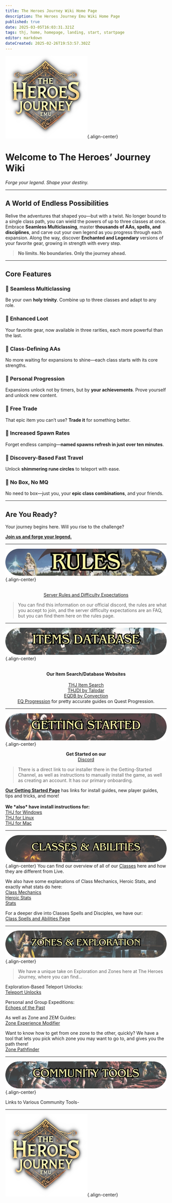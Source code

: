 ```yaml
---
title: The Heroes Journey Wiki Home Page
description: The Heroes Journey Emu Wiki Home Page
published: true
date: 2025-03-05T16:03:31.321Z
tags: thj, home, homepage, landing, start, startpage
editor: markdown
dateCreated: 2025-02-26T19:53:57.302Z
---
```


![thj_icon.png](/thj_icon.png){.align-center}

# **Welcome to The Heroes’ Journey Wiki**  
*Forge your legend. Shape your destiny.*

---

## **A World of Endless Possibilities**  
Relive the adventures that shaped you—but with a twist. No longer bound to a single class path, you can wield the powers of up to three classes at once. Embrace **Seamless Multiclassing**, master **thousands of AAs, spells, and disciplines**, and carve out your own legend as you progress through each expansion. Along the way, discover **Enchanted and Legendary** versions of your favorite gear, growing in strength with every step.

> **No limits. No boundaries. Only the journey ahead.**

---

## **Core Features**

### 🔹 **Seamless Multiclassing**  
Be your own **holy trinity**. Combine up to three classes and adapt to any role.

### 🔹 **Enhanced Loot**  
Your favorite gear, now available in three rarities, each more powerful than the last.

### 🔹 **Class-Defining AAs**  
No more waiting for expansions to shine—each class starts with its core strengths.

### 🔹 **Personal Progression**  
Expansions unlock not by timers, but by **your achievements**. Prove yourself and unlock new content.

### 🔹 **Free Trade**  
That epic item you can’t use? **Trade it** for something better.

### 🔹 **Increased Spawn Rates**  
Forget endless camping—**named spawns refresh in just over ten minutes**.

### 🔹 **Discovery-Based Fast Travel**  
Unlock **shimmering rune circles** to teleport with ease.

### 🔹 **No Box, No MQ**  
No need to box—just you, your **epic class combinations**, and your friends.

---

## **Are You Ready?**  
Your journey begins here. Will you rise to the challenge?

**[Join us and forge your legend.](https://heroesjourneyemu.com)**

---

![rules_boxart_banner.webp](/rules_boxart_banner.webp){.align-center}

<br>

<div style="text-align: center;">
    <a href="/rules">Server Rules and Difficulty Expectations</a>
</div>



> You can find this information on our official discord, the rules are what you accept to join, and the server difficulty expectations are an FAQ, but you can find them here on the rules page.

---



![items_boxart_banner.webp](/items_boxart_banner.webp){.align-center}

<br>

<div style="text-align: center;">
    <strong>Our Item Search/Database Websites</strong>  
    <br>
</div>
<br>
<div style="text-align: center;">
    <a href="https://info.heroesjourneyemu.com/">THJ Item Search</a>  
    <br>
    <a href="https://www.thjdi.cc/">THJDI by Talodar</a>  
    <br>
    <a href="https://www.thjdi.cc/">EQDB by Convection</a>  
    <br>
    <a href="https://www.eqprogression.com/">EQ Progression</a> for pretty accurate guides on Quest Progression.
</div>

---

![gettingstarted_boxart_banner.webp](/gettingstarted_boxart_banner.webp){.align-center}

<div style="text-align: center;">
  
  <strong>Get Started on our</strong>  
  <a href="https://discord.com/servers/the-heroes-journey-1204418766318862356">Discord</a>

</div>
<div style="text-align: left;">
  <blockquote>
    There is a direct link to our installer there in the Getting-Started Channel, as well as instructions to manually install the game, as well as creating an account. It has our primary onboarding.
  </blockquote>
  <a href="/getting-started"><strong>Our Getting Started Page</strong></a>  
  has links for install guides, new player guides, tips and tricks, and more!
<br><br>
  <strong>We *also* have install instructions for:</strong>  
  <br>
  <a href="/getting-started/installation-guide">THJ for Windows</a>
<br>
  <a href="/getting-started/linux">THJ for Linux</a>
<br>
  <a href="/getting-started/mac">THJ for Mac</a>  
</div>

---

![classabilities_boxart_banner.webp](/classabilities_boxart_banner.webp){.align-center}
You can find our overview of all of our [Classes](/classes-and-abilities) here and how they are different from Live.

We also have some explanations of Class Mechanics, Heroic Stats, and exactly what stats do here:  
[Class Mechanics](/classes-and-abilities/class-build-mechanics)  
[Heroic Stats](/classes-and-abilities/heroic-stats)  
[Stats](/classes-and-abilities/stats)

For a deeper dive into Classes Spells and Disciples, we have our:  
[Class Spells and Abilities Page](/classes-and-abilities/spells-and-abilities)

---

![zones_boxart_banner.webp](/zones_boxart_banner.webp){.align-center}

> We have a unique take on Exploration and Zones here at The Heroes Journey, where you can find...

Exploration-Based Teleport Unlocks:  
[Teleport Unlocks](/exploration-and-combat/teleport)

Personal and Group Expeditions:  
[Echoes of the Past](/exploration-and-combat/echo-of-the-past)

As well as Zone and ZEM Guides:  
[Zone Experience Modifier](/exploration-and-combat/zem)

Want to know how to get from one zone to the other, quickly? We have a tool that lets you pick which zone you may want to go to, and gives you the path there!  
[Zone Pathfinder](/exploration-and-combat/zone-guide)

---

![community_boxart_banner.webp](/community_boxart_banner.webp){.align-center}

Links to Various Community Tools-

---

![thj_icon.png](/thj_icon.png){.align-center}